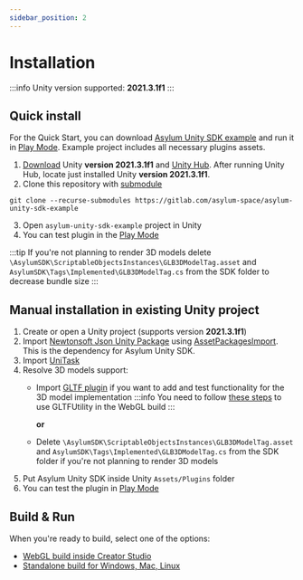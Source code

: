 ```yaml
---
sidebar_position: 2
---
```



# Installation

:::info
Unity version supported: **2021.3.1f1**
:::


## Quick install

For the Quick Start, you can download [Asylum Unity SDK example](https://gitlab.com/asylum-space/asylum-unity-sdk-example) and run it in [Play Mode](./build-and-run/play-mode).
Example project includes all necessary plugins assets.

1. [Download](https://unity3d.com/get-unity/download/archive) Unity **version 2021.3.1f1** and [Unity Hub](https://unity3d.com/get-unity/download). After running Unity Hub, locate just installed Unity **version 2021.3.1f1**.
2.  Clone this repository with [submodule](https://git-scm.com/book/en/v2/Git-Tools-Submodules)
```
git clone --recurse-submodules https://gitlab.com/asylum-space/asylum-unity-sdk-example
```
3. Open `asylum-unity-sdk-example` project in Unity
4. You can test plugin in the [Play Mode](./build-and-run/play-mode)

:::tip
If you're not planning to render 3D models delete `\AsylumSDK\ScriptableObjectsInstances\GLB3DModelTag.asset` and `AsylumSDK\Tags\Implemented\GLB3DModelTag.cs` from the SDK folder to decrease bundle size
:::


## Manual installation in existing Unity project

1. Create or open a Unity project (supports version **2021.3.1f1**)
2. Import [Newtonsoft Json Unity Package](https://docs.unity3d.com/Packages/com.unity.nuget.newtonsoft-json@2.0/manual/index.html) using [AssetPackagesImport](https://docs.unity3d.com/Manual/AssetPackagesImport.html). This is the dependency for Asylum Unity SDK.
3. Import [UniTask](https://github.com/Cysharp/UniTask.git?path=src/UniTask/Assets/Plugins/UniTask)
4. Resolve 3D models support:
   - Import [GLTF plugin](https://github.com/Siccity/GLTFUtility) if you want to add and test functionality for the 3D model implementation
     :::info
     You need to follow [these steps](https://github.com/Siccity/GLTFUtility/pull/203) to use GLTFUtility in the WebGL build
     :::

     **or**

   - Delete `\AsylumSDK\ScriptableObjectsInstances\GLB3DModelTag.asset` and `AsylumSDK\Tags\Implemented\GLB3DModelTag.cs` from the SDK folder if you're not planning to render 3D models
5. Put Asylum Unity SDK inside Unity `Assets/Plugins` folder
6. You can test the plugin in [Play Mode](./build-and-run/play-mode)

## Build & Run

When you're ready to build, select one of the options:

- [WebGL build inside Creator Studio](./build-and-run/webgl)
- [Standalone build for Windows, Mac, Linux](./build-and-run/standalone)